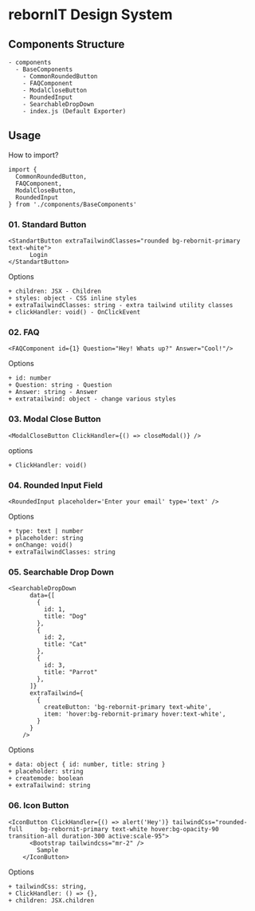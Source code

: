 # rebornIT Design System

## Components Structure

    - components
      - BaseComponents
        - CommonRoundedButton
        - FAQComponent
        - ModalCloseButton
        - RoundedInput
        - SearchableDropDown
        - index.js (Default Exporter)


## Usage

  How to import?

    import {
      CommonRoundedButton, 
      FAQComponent, 
      ModalCloseButton, 
      RoundedInput
    } from './components/BaseComponents'

### 01. Standard Button

    <StandartButton extraTailwindClasses="rounded bg-rebornit-primary text-white">
          Login
    </StandartButton>

  Options

    + children: JSX - Children
    + styles: object - CSS inline styles
    + extraTailwindClasses: string - extra tailwind utility classes
    + clickHandler: void() - OnClickEvent

### 02. FAQ 

    <FAQComponent id={1} Question="Hey! Whats up?" Answer="Cool!"/>

  Options

    + id: number
    + Question: string - Question
    + Answer: string - Answer
    + extratailwind: object - change various styles


### 03. Modal Close Button

    <ModalCloseButton ClickHandler={() => closeModal()} />

  options

    + ClickHandler: void()


### 04. Rounded Input Field

    <RoundedInput placeholder='Enter your email' type='text' />

  Options

    + type: text | number
    + placeholder: string 
    + onChange: void()
    + extraTailwindClasses: string

### 05. Searchable Drop Down

    <SearchableDropDown
          data={[
            {
              id: 1,
              title: "Dog"
            },
            {
              id: 2,
              title: "Cat"
            },
            {
              id: 3,
              title: "Parrot"
            },
          ]}
          extraTailwind={
            {
              createButton: 'bg-rebornit-primary text-white',
              item: 'hover:bg-rebornit-primary hover:text-white',
            }
          }
        />

  Options

    + data: object { id: number, title: string }
    + placeholder: string
    + createmode: boolean
    + extraTailwind: string

### 06. Icon Button

    <IconButton ClickHandler={() => alert('Hey')} tailwindCss="rounded-full     bg-rebornit-primary text-white hover:bg-opacity-90 transition-all duration-300 active:scale-95">
          <Bootstrap tailwindcss="mr-2" />
            Sample
        </IconButton>

  Options

    + tailwindCss: string,
    + ClickHandler: () => {},
    + children: JSX.children